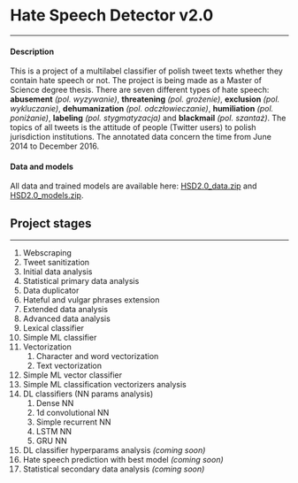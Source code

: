 # Hate Speech Detector v2.0
---
#### Description
This is a project of a multilabel classifier of polish tweet texts whether they contain hate speech or not. The project is being made as a Master of Science degree thesis. There are seven different types of hate speech: **abusement** *(pol. wyzywanie)*, **threatening** *(pol. grożenie)*, **exclusion** *(pol. wykluczanie)*, **dehumanization** *(pol. odczłowieczanie)*, **humiliation** *(pol. poniżanie)*, **labeling** *(pol. stygmatyzacja)* and **blackmail** *(pol. szantaż)*. The topics of all tweets is the attitude of people (Twitter users) to polish jurisdiction institutions. The annotated data concern the time from June 2014 to December 2016.
#### Data and models
All data and trained models are available here: [HSD2.0_data.zip](https://drive.google.com/file/d/1Cg1mulD2AAp7jiQ1ShZp8xgRtBODiLVg/view?usp=sharing) and [HSD2.0_models.zip](https://drive.google.com/file/d/19QzvSJQ1n663e2MAV_AtZtZSs-Ts9vJF/view?usp=sharing).

## Project stages
---
1. Webscraping
2. Tweet sanitization
3. Initial data analysis
4. Statistical primary data analysis
5. Data duplicator
6. Hateful and vulgar phrases extension
7. Extended data analysis
8. Advanced data analysis
9. Lexical classifier
10. Simple ML classifier
11. Vectorization
    1. Character and word vectorization
    2. Text vectorization
12. Simple ML vector classifier
13. Simple ML classification vectorizers analysis
14. DL classifiers (NN params analysis)
    1. Dense NN
    2. 1d convolutional NN
    3. Simple recurrent NN
    4. LSTM NN
    5. GRU NN
15. DL classifier hyperparams analysis *(coming soon)*
16. Hate speech prediction with best model *(coming soon)*
17. Statistical secondary data analysis *(coming soon)*
